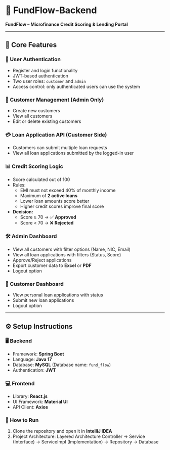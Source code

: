 # 🚀 FundFlow-Backend

**FundFlow – Microfinance Credit Scoring & Lending Portal**

---

## 🌟 Core Features

### 🔐 User Authentication
- Register and login functionality
- JWT-based authentication
- Two user roles: `customer` and `admin`
- Access control: only authenticated users can use the system

### 👤 Customer Management (Admin Only)
- Create new customers
- View all customers
- Edit or delete existing customers

### 💳 Loan Application API (Customer Side)
- Customers can submit multiple loan requests
- View all loan applications submitted by the logged-in user

### 📊 Credit Scoring Logic
- Score calculated out of 100
- Rules:
  - EMI must not exceed 40% of monthly income
  - Maximum of **2 active loans**
  - Lower loan amounts score better
  - Higher credit scores improve final score
- **Decision:**
  - Score ≥ 70 → ✅ **Approved**
  - Score < 70 → ❌ **Rejected**

### 🛠️ Admin Dashboard
- View all customers with filter options (Name, NIC, Email)
- View all loan applications with filters (Status, Score)
- Approve/Reject applications
- Export customer data to **Excel** or **PDF**
- Logout option

### 🧾 Customer Dashboard
- View personal loan applications with status
- Submit new loan applications
- Logout option

---

## ⚙️ Setup Instructions

### 🖥️ Backend
- Framework: **Spring Boot**
- Language: **Java 17**
- Database: **MySQL** (Database name: `fund_flow`)
- Authentication: **JWT**

### 💻 Frontend
- Library: **React.js**
- UI Framework: **Material UI**
- API Client: **Axios**

### 🧪 How to Run
1. Clone the repository and open it in **IntelliJ IDEA**
2. Project Architecture: Layered Architecture
Controller → Service (Interface) → ServiceImpl (Implementation) → Repository → Database

